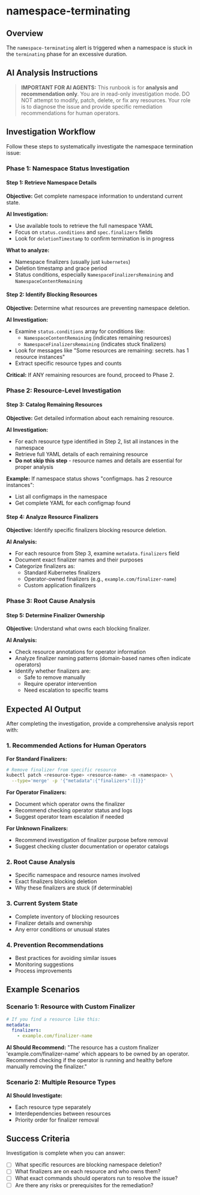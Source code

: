 # namespace-terminating

## Overview

The `namespace-terminating` alert is triggered when a namespace is stuck in the `terminating` phase for an excessive duration.

## AI Analysis Instructions

> **IMPORTANT FOR AI AGENTS:** This runbook is for **analysis and recommendation only**. You are in read-only investigation mode. DO NOT attempt to modify, patch, delete, or fix any resources. Your role is to diagnose the issue and provide specific remediation recommendations for human operators.

## Investigation Workflow

Follow these steps to systematically investigate the namespace termination issue:

### Phase 1: Namespace Status Investigation

#### Step 1: Retrieve Namespace Details
**Objective:** Get complete namespace information to understand current state.

**AI Investigation:**
- Use available tools to retrieve the full namespace YAML
- Focus on `status.conditions` and `spec.finalizers` fields
- Look for `deletionTimestamp` to confirm termination is in progress

**What to analyze:**
- Namespace finalizers (usually just `kubernetes`)
- Deletion timestamp and grace period
- Status conditions, especially `NamespaceFinalizersRemaining` and `NamespaceContentRemaining`

#### Step 2: Identify Blocking Resources
**Objective:** Determine what resources are preventing namespace deletion.

**AI Investigation:**
- Examine `status.conditions` array for conditions like:
  - `NamespaceContentRemaining` (indicates remaining resources)
  - `NamespaceFinalizersRemaining` (indicates stuck finalizers)
- Look for messages like "Some resources are remaining: secrets. has 1 resource instances"
- Extract specific resource types and counts

**Critical:** If ANY remaining resources are found, proceed to Phase 2.

### Phase 2: Resource-Level Investigation

#### Step 3: Catalog Remaining Resources
**Objective:** Get detailed information about each remaining resource.

**AI Investigation:**
- For each resource type identified in Step 2, list all instances in the namespace
- Retrieve full YAML details of each remaining resource
- **Do not skip this step** - resource names and details are essential for proper analysis

**Example:** If namespace status shows "configmaps. has 2 resource instances":
- List all configmaps in the namespace
- Get complete YAML for each configmap found

#### Step 4: Analyze Resource Finalizers
**Objective:** Identify specific finalizers blocking resource deletion.

**AI Analysis:**
- For each resource from Step 3, examine `metadata.finalizers` field
- Document exact finalizer names and their purposes
- Categorize finalizers as:
  - Standard Kubernetes finalizers
  - Operator-owned finalizers (e.g., `example.com/finalizer-name`)
  - Custom application finalizers

### Phase 3: Root Cause Analysis

#### Step 5: Determine Finalizer Ownership
**Objective:** Understand what owns each blocking finalizer.

**AI Analysis:**
- Check resource annotations for operator information
- Analyze finalizer naming patterns (domain-based names often indicate operators)
- Identify whether finalizers are:
  - Safe to remove manually
  - Require operator intervention
  - Need escalation to specific teams

## Expected AI Output

After completing the investigation, provide a comprehensive analysis report with:

### 1. Recommended Actions for Human Operators

**For Standard Finalizers:**
```bash
# Remove finalizer from specific resource
kubectl patch <resource-type> <resource-name> -n <namespace> \
  --type='merge' -p '{"metadata":{"finalizers":[]}}'
```

**For Operator Finalizers:**
- Document which operator owns the finalizer
- Recommend checking operator status and logs
- Suggest operator team escalation if needed

**For Unknown Finalizers:**
- Recommend investigation of finalizer purpose before removal
- Suggest checking cluster documentation or operator catalogs

### 2. Root Cause Analysis
- Specific namespace and resource names involved
- Exact finalizers blocking deletion
- Why these finalizers are stuck (if determinable)

### 3. Current System State
- Complete inventory of blocking resources
- Finalizer details and ownership
- Any error conditions or unusual states

### 4. Prevention Recommendations
- Best practices for avoiding similar issues
- Monitoring suggestions
- Process improvements

## Example Scenarios

### Scenario 1: Resource with Custom Finalizer
```yaml
# If you find a resource like this:
metadata:
  finalizers:
    - example.com/finalizer-name
```

**AI Should Recommend:**
"The resource has a custom finalizer 'example.com/finalizer-name' which appears to be owned by an operator. Recommend checking if the operator is running and healthy before manually removing the finalizer."

### Scenario 2: Multiple Resource Types
**AI Should Investigate:**
- Each resource type separately
- Interdependencies between resources
- Priority order for finalizer removal

## Success Criteria

Investigation is complete when you can answer:
- [ ] What specific resources are blocking namespace deletion?
- [ ] What finalizers are on each resource and who owns them?
- [ ] What exact commands should operators run to resolve the issue?
- [ ] Are there any risks or prerequisites for the remediation?
